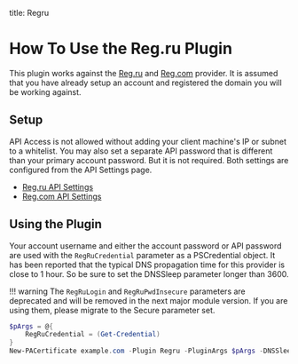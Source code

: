 title: Regru

# How To Use the Reg.ru Plugin

This plugin works against the [Reg.ru](https://reg.ru) and [Reg.com](https://reg.com) provider.
It is assumed that you have already setup an account and registered the domain you will be working against.

## Setup

API Access is not allowed without adding your client machine's IP or subnet to a whitelist. You may also set a separate API password that is different than your primary account password. But it is not required. Both settings are configured from the API Settings page.

- [Reg.ru API Settings](https://www.reg.ru/user/account/#/settings/api/)
- [Reg.com API Settings](https://www.reg.com/user/account/#/settings/api/)

## Using the Plugin

Your account username and either the account password or API password are used with the `RegRuCredential` parameter as a PSCredential object. It has been reported that the typical DNS propagation time for this provider is close to 1 hour. So be sure to set the DNSSleep parameter longer than 3600.

!!! warning
    The `RegRuLogin` and `RegRuPwdInsecure` parameters are deprecated and will be removed in the next major module version. If you are using them, please migrate to the Secure parameter set.

```powershell
$pArgs = @{
    RegRuCredential = (Get-Credential)
}
New-PACertificate example.com -Plugin Regru -PluginArgs $pArgs -DNSSleep 4000
```
